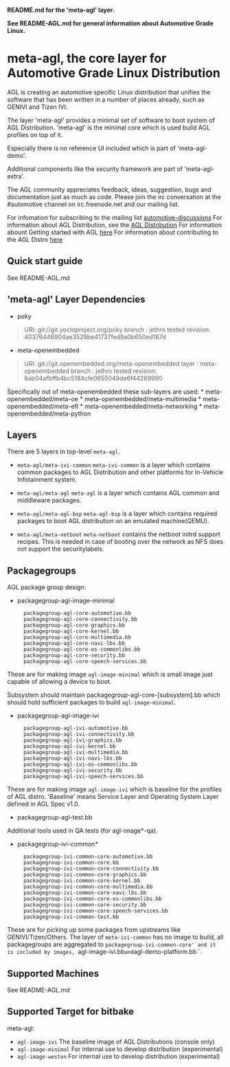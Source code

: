 **README.md for the 'meta-agl' layer.**

**See README-AGL.md for general information about Automotive Grade Linux.**


meta-agl, the core layer for Automotive Grade Linux Distribution
================================================================

AGL is creating an automotive specific Linux distribution that unifies
the software that has been written in a number of places already,
such as GENIVI and Tizen IVI.

The layer 'meta-agl' provides a minimal set of software
to boot system of AGL Distribution. 'meta-agl' is the minimal
core which is used build AGL profiles on top of it.

Especially there is no reference UI included which is part of 'meta-agl-demo'.

Additional components like the security framework are part of 'meta-agl-extra'.

The AGL community appreciates feedback, ideas, suggestion, bugs and
documentation just as much as code. Please join the irc conversation
at the #automotive channel on irc.freenode.net and our mailing list.

For infomation for subscribing to the mailing list
    [automotive-discussions](http://lists.linuxfoundation.org/mailman/listinfo/automotive-discussions)
For information about AGL Distribution, see the
    [AGL Distribution](https://wiki.automotivelinux.org/agl-distro)
For information abount Getting started with AGL
    [here](https://wiki.automotivelinux.org/start/getting-started)
For information about contributing to the AGL Distro
    [here](https://wiki.automotivelinux.org/agl-distro/contributing)

Quick start guide
-----------------
See README-AGL.md


'meta-agl' Layer Dependencies
-----------------------------
* poky
> URI: git://git.yoctoproject.org/poky
> branch         : jethro
> tested revision: 40376446904ae3529be41737fed9a0b650ed167d

* meta-openembedded
> URI: git://git.openembedded.org/meta-openembedded
> layer          : meta-openembedded
> branch         : jethro
> tested revision: 8ab04afbffb4bc5184cfe0655049de6f44269990

 Specifically out of meta-openembedded these sub-layers are used:
	* meta-openembedded/meta-oe
	* meta-openembedded/meta-multimedia
	* meta-openembedded/meta-efl
	* meta-openembedded/meta-networking
	* meta-openembedded/meta-python

Layers
------

There are 5 layers in top-level `meta-agl`.

* `meta-agl/meta-ivi-common`
`meta-ivi-common` is a layer which contains common packages to AGL
Distribution and other platforms for In-Vehicle Infotainment system.

* `meta-agl/meta-agl`
`meta-agl` is a layer which contains AGL common and middleware packages.

* `meta-agl/meta-agl-bsp`
`meta-agl-bsp` is a layer which contains required packages to boot AGL
distribution on an emulated machine(QEMU).

* `meta-agl/meta-netboot`
`meta-netboot` contains the netboot initrd support recipes. This is needed
in case of booting over the network as NFS does not support the securitylabels.

Packagegroups
-------------

AGL package group design:

* packagegroup-agl-image-minimal

        packagegroup-agl-core-automotive.bb
        packagegroup-agl-core-connectivity.bb
        packagegroup-agl-core-graphics.bb
        packagegroup-agl-core-kernel.bb
        packagegroup-agl-core-multimedia.bb
        packagegroup-agl-core-navi-lbs.bb
        packagegroup-agl-core-os-commonlibs.bb
        packagegroup-agl-core-security.bb
        packagegroup-agl-core-speech-services.bb

These are for making image ``agl-image-minimal`` which is small image just
capable of allowing a device to boot.

Subsystem should maintain packagegroup-agl-core-[subsystem].bb which should
hold sufficient packages to build ``agl-image-minimal``.

* packagegroup-agl-image-ivi

        packagegroup-agl-ivi-automotive.bb
        packagegroup-agl-ivi-connectivity.bb
        packagegroup-agl-ivi-graphics.bb
        packagegroup-agl-ivi-kernel.bb
        packagegroup-agl-ivi-multimedia.bb
        packagegroup-agl-ivi-navi-lbs.bb
        packagegroup-agl-ivi-os-commonlibs.bb
        packagegroup-agl-ivi-security.bb
        packagegroup-agl-ivi-speech-services.bb

These are for making image ``agl-image-ivi`` which is baseline for the profiles
of AGL distro. 'Baseline' means Service Layer and Operating System Layer defined
in AGL Spec v1.0.

* packagegroup-agl-test.bb

Additional tools used in QA tests (for agl-image*-qa).

* packagegroup-ivi-common*

        packagegroup-ivi-common-core-automotive.bb
        packagegroup-ivi-common-core.bb
        packagegroup-ivi-common-core-connectivity.bb
        packagegroup-ivi-common-core-graphics.bb
        packagegroup-ivi-common-core-kernel.bb
        packagegroup-ivi-common-core-multimedia.bb
        packagegroup-ivi-common-core-navi-lbs.bb
        packagegroup-ivi-common-core-os-commonlibs.bb
        packagegroup-ivi-common-core-security.bb
        packagegroup-ivi-common-core-speech-services.bb
        packagegroup-ivi-common-test.bb

These are for picking up some packages from upstreams like GENIVI/Tizen/Others.
The layer of ``meta-ivi-common`` has no image to build, all packagegroups are
aggregated to ``packagegroup-ivi-common-core' and it is included by images,
``agl-image-ivi.bb`` and ``agl-demo-platform.bb``.


Supported Machines
------------------

See README-AGL.md


Supported Target for bitbake
----------------------------

meta-agl:

* `agl-image-ivi` The baseline image of AGL Distributions (console only)
* `agl-image-minimal` For internal use to develop distribution (experimental)
* `agl-image-weston`  For internal use to develop distribution (experimental)


